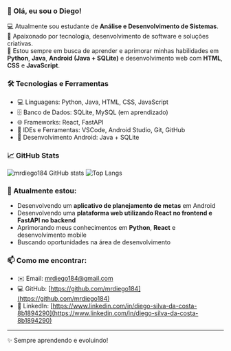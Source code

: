 ### 👋 Olá, eu sou o Diego!

💻 Atualmente sou estudante de **Análise e Desenvolvimento de Sistemas**.<br>
🚀 Apaixonado por tecnologia, desenvolvimento de software e soluções criativas.<br>
🔧 Estou sempre em busca de aprender e aprimorar minhas habilidades em **Python**, **Java**, **Android (Java + SQLite)** e desenvolvimento web com **HTML**, **CSS** e **JavaScript**.<br>

### 🛠️ Tecnologias e Ferramentas
- 💻 Linguagens: Python, Java, HTML, CSS, JavaScript
- 🗄️ Banco de Dados: SQLite, MySQL (em aprendizado)
- 🌐 Frameworks: React, FastAPI
- 🧠 IDEs e Ferramentas: VSCode, Android Studio, Git, GitHub
- 📱 Desenvolvimento Android: Java + SQLite

### 📈 GitHub Stats
<p align="left">
  <img src="https://github-readme-stats.vercel.app/api?username=mrdiego184&show_icons=true&theme=tokyonight" alt="mrdiego184 GitHub stats"/>
  <img src="https://github-readme-stats.vercel.app/api/top-langs/?username=mrdiego184&layout=compact&theme=tokyonight" alt="Top Langs"/>
</p>

### 🚀 Atualmente estou:
- Desenvolvendo um **aplicativo de planejamento de metas** em Android
- Desenvolvendo uma **plataforma web utilizando React no frontend e FastAPI no backend**
- Aprimorando meus conhecimentos em **Python**, **React** e desenvolvimento mobile
- Buscando oportunidades na área de desenvolvimento

### 📫 Como me encontrar:
- ✉️ Email: mrdiego184@gmail.com
- 💻 GitHub: [https://github.com/mrdiego184](https://github.com/mrdiego184)
- 🔗 LinkedIn: [https://www.linkedin.com/in/diego-silva-da-costa-8b1894290](https://www.linkedin.com/in/diego-silva-da-costa-8b1894290)

---

✨ Sempre aprendendo e evoluindo!
